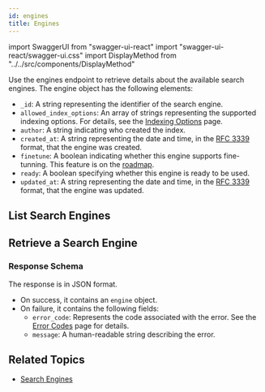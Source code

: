 ```yaml
---
id: engines
title: Engines
---
```


import SwaggerUI from "swagger-ui-react"
import "swagger-ui-react/swagger-ui.css"
import DisplayMethod from "../../src/components/DisplayMethod"

Use the engines endpoint to retrieve details about the available search engines.
The engine object has the following elements:
- `_id`: A string representing the identifier of the search engine.
- `allowed_index_options`: An array of strings representing the supported indexing options. For details, see the [Indexing Options](/concepts/indexing-options) page.
- `author`: A string indicating who created the index.
- `created_at`: A string representing the date and time, in the [RFC 3339](https://datatracker.ietf.org/doc/html/rfc3339) format, that the engine was created.
- `finetune`: A boolean indicating whether this engine supports fine-tunning. This feature is on the [roadmap](/roadmap).
- `ready`: A boolean specifying whether this engine is ready to be used.
- `updated_at`: A string representing the date and time, in the [RFC 3339](https://datatracker.ietf.org/doc/html/rfc3339) format, that the engine was updated.


## List Search Engines

<DisplayMethod path="/engines" method="get"/>

## Retrieve a Search Engine

<DisplayMethod path="/engines/{engine-id}" method="get"/>

### Response Schema
The response is in JSON format.
- On success, it contains an `engine` object.
- On failure, it contains the following fields:
  - `error_code`: Represents the code associated with the error. See the [Error Codes](/api-reference/error-codes) page for details.
  - `message`: A human-readable string describing the error.

## Related Topics

- [Search Engines](/concepts/search-engines)
